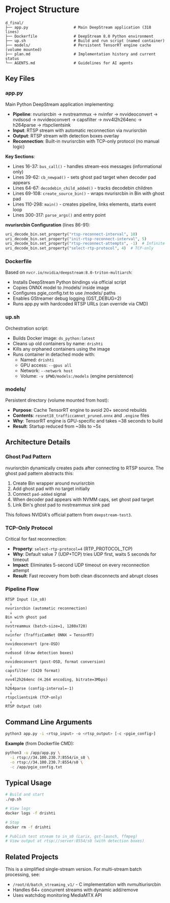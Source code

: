 # Project Structure

```
d_final/
├── app.py                    # Main DeepStream application (318 lines)
├── Dockerfile                # DeepStream 8.0 Python environment
├── up.sh                     # Build and run script (named container)
├── models/                   # Persistent TensorRT engine cache (volume mounted)
├── plan.md                   # Implementation history and current status
└── AGENTS.md                 # Guidelines for AI agents
```

## Key Files

### app.py
Main Python DeepStream application implementing:
- **Pipeline**: nvurisrcbin → nvstreammux → nvinfer → nvvideoconvert → nvdsosd → nvvideoconvert → capsfilter → nvv4l2h264enc → h264parse → rtspclientsink
- **Input**: RTSP stream with automatic reconnection via nvurisrcbin
- **Output**: RTSP stream with detection boxes overlay
- **Reconnection**: Built-in nvurisrcbin with TCP-only protocol (no manual logic)

**Key Sections**:
- Lines 16-37: `bus_call()` - handles stream-eos messages (informational only)
- Lines 39-62: `cb_newpad()` - sets ghost pad target when decoder pad appears
- Lines 64-67: `decodebin_child_added()` - tracks decodebin children
- Lines 69-108: `create_source_bin()` - wraps nvurisrcbin in Bin with ghost pad
- Lines 110-298: `main()` - creates pipeline, links elements, starts event loop
- Lines 300-317: `parse_args()` and entry point

**nvurisrcbin Configuration** (lines 86-91):
```python
uri_decode_bin.set_property("rtsp-reconnect-interval", 10)
uri_decode_bin.set_property("init-rtsp-reconnect-interval", 5)
uri_decode_bin.set_property("rtsp-reconnect-attempts", -1)  # Infinite
uri_decode_bin.set_property("select-rtp-protocol", 4)  # TCP-only
```

### Dockerfile
Based on `nvcr.io/nvidia/deepstream:8.0-triton-multiarch`:
- Installs DeepStream Python bindings via official script
- Copies ONNX model to /models/ inside image
- Configures pgie_config.txt to use /models/ paths
- Enables GStreamer debug logging (GST_DEBUG=2)
- Runs app.py with hardcoded RTSP URLs (can override via CMD)

### up.sh
Orchestration script:
- Builds Docker image: `ds_python:latest`
- Cleans up old containers by name: `drishti`
- Kills any orphaned containers using the image
- Runs container in detached mode with:
  - Named: `drishti`
  - GPU access: `--gpus all`
  - Network: `--network host`
  - Volume: `-v $PWD/models:/models` (engine persistence)

### models/
Persistent directory (volume mounted from host):
- **Purpose**: Cache TensorRT engine to avoid 20+ second rebuilds
- **Contents**: `resnet18_trafficcamnet_pruned.onnx` and `.engine` files
- **Why**: TensorRT engine is GPU-specific and takes ~38 seconds to build
- **Result**: Startup reduced from ~38s to ~5s

## Architecture Details

### Ghost Pad Pattern
nvurisrcbin dynamically creates pads after connecting to RTSP source. The ghost pad pattern abstracts this:

1. Create Bin wrapper around nvurisrcbin
2. Add ghost pad with no target initially
3. Connect `pad-added` signal
4. When decoder pad appears with NVMM caps, set ghost pad target
5. Link Bin's ghost pad to nvstreammux sink pad

This follows NVIDIA's official pattern from `deepstream-test3`.

### TCP-Only Protocol
Critical for fast reconnection:
- **Property**: `select-rtp-protocol=4` (RTP_PROTOCOL_TCP)
- **Why**: Default value 7 (UDP+TCP) tries UDP first, waits 5 seconds for timeout
- **Impact**: Eliminates 5-second UDP timeout on every reconnection attempt
- **Result**: Fast recovery from both clean disconnects and abrupt closes

### Pipeline Flow
```
RTSP Input (in_s0)
  ↓
nvurisrcbin (automatic reconnection)
  ↓
Bin with ghost pad
  ↓
nvstreammux (batch-size=1, 1280x720)
  ↓
nvinfer (TrafficCamNet ONNX → TensorRT)
  ↓
nvvideoconvert (pre-OSD)
  ↓
nvdsosd (draw detection boxes)
  ↓
nvvideoconvert (post-OSD, format conversion)
  ↓
capsfilter (I420 format)
  ↓
nvv4l2h264enc (H.264 encoding, bitrate=3Mbps)
  ↓
h264parse (config-interval=-1)
  ↓
rtspclientsink (TCP-only)
  ↓
RTSP Output (s0)
```

## Command Line Arguments

```bash
python3 app.py -i <rtsp_input> -o <rtsp_output> [-c <pgie_config>]
```

**Example** (from Dockerfile CMD):
```bash
python3 -u /app/app.py \
  -i rtsp://34.100.230.7:8554/in_s0 \
  -o rtsp://34.100.230.7:8554/s0 \
  -c /app/pgie_config.txt
```

## Typical Usage

```bash
# Build and start
./up.sh

# View logs
docker logs -f drishti

# Stop
docker rm -f drishti

# Publish test stream to in_s0 (Larix, gst-launch, ffmpeg)
# View output at rtsp://server:8554/s0 (with detection boxes)
```

## Related Projects

This is a simplified single-stream version. For multi-stream batch processing, see:
- `/root/d/batch_streaming_v1/` - C implementation with nvmultiurisrcbin
- Handles 64+ concurrent streams with dynamic add/remove
- Uses watchdog monitoring MediaMTX API
